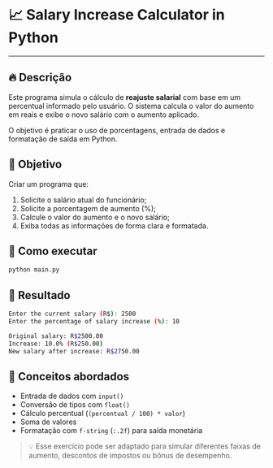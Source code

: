 # 📈 Salary Increase Calculator in Python

---

## 🔥 Descrição

Este programa simula o cálculo de **reajuste salarial** com base em um percentual informado pelo usuário. O sistema calcula o valor do aumento em reais e exibe o novo salário com o aumento aplicado.

O objetivo é praticar o uso de porcentagens, entrada de dados e formatação de saída em Python.

## 📌 Objetivo

Criar um programa que:
1. Solicite o salário atual do funcionário;
2. Solicite a porcentagem de aumento (%);
3. Calcule o valor do aumento e o novo salário;
4. Exiba todas as informações de forma clara e formatada.

## 🧪 Como executar

```bash
python main.py
```

## 🚀 Resultado

```bash
Enter the current salary (R$): 2500
Enter the percentage of salary increase (%): 10

Original salary: R$2500.00
Increase: 10.0% (R$250.00)
New salary after increase: R$2750.00
```

## 📘 Conceitos abordados
- Entrada de dados com `input()`
- Conversão de tipos com `float()`
- Cálculo percentual (`(percentual / 100) * valor`)
- Soma de valores
- Formatação com `f-string` (`:.2f`) para saída monetária

> 💡 Esse exercício pode ser adaptado para simular diferentes faixas de aumento, descontos de impostos ou bônus de desempenho.